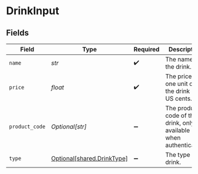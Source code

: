 # DrinkInput


## Fields

| Field                                                             | Type                                                              | Required                                                          | Description                                                       | Example                                                           |
| ----------------------------------------------------------------- | ----------------------------------------------------------------- | ----------------------------------------------------------------- | ----------------------------------------------------------------- | ----------------------------------------------------------------- |
| `name`                                                            | *str*                                                             | :heavy_check_mark:                                                | The name of the drink.                                            | Old Fashioned                                                     |
| `price`                                                           | *float*                                                           | :heavy_check_mark:                                                | The price of one unit of the drink in US cents.                   | 1000                                                              |
| `product_code`                                                    | *Optional[str]*                                                   | :heavy_minus_sign:                                                | The product code of the drink, only available when authenticated. | AC-A2DF3                                                          |
| `type`                                                            | [Optional[shared.DrinkType]](../../models/shared/drinktype.md)    | :heavy_minus_sign:                                                | The type of drink.                                                |                                                                   |